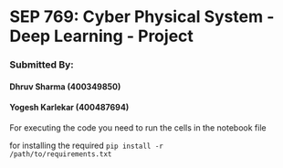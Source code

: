 # SEP 769: Cyber Physical System - Deep Learning - Project

### Submitted By:
#### Dhruv Sharma (400349850)
#### Yogesh Karlekar (400487694)

For executing the code you need to run the cells in the notebook file 

for installing the required <code>pip install -r /path/to/requirements.txt
